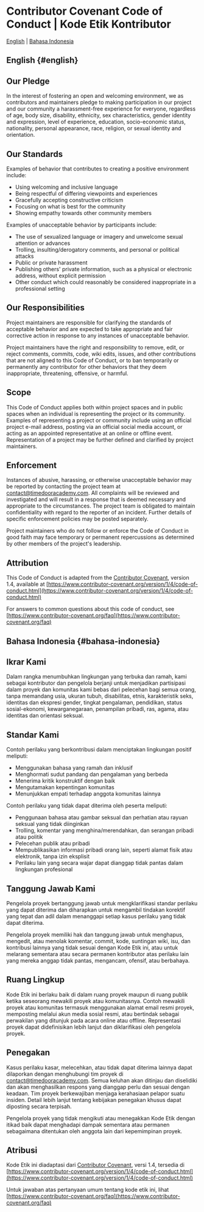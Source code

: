 # Contributor Covenant Code of Conduct | Kode Etik Kontributor

[English](#english) | [Bahasa Indonesia](#bahasa-indonesia)

## English {#english}

## Our Pledge

In the interest of fostering an open and welcoming environment, we as contributors and maintainers pledge to making participation in our project and our community a harassment-free experience for everyone, regardless of age, body size, disability, ethnicity, sex characteristics, gender identity and expression, level of experience, education, socio-economic status, nationality, personal appearance, race, religion, or sexual identity and orientation.

## Our Standards

Examples of behavior that contributes to creating a positive environment include:

* Using welcoming and inclusive language
* Being respectful of differing viewpoints and experiences
* Gracefully accepting constructive criticism
* Focusing on what is best for the community
* Showing empathy towards other community members

Examples of unacceptable behavior by participants include:

* The use of sexualized language or imagery and unwelcome sexual attention or advances
* Trolling, insulting/derogatory comments, and personal or political attacks
* Public or private harassment
* Publishing others' private information, such as a physical or electronic address, without explicit permission
* Other conduct which could reasonably be considered inappropriate in a professional setting

## Our Responsibilities

Project maintainers are responsible for clarifying the standards of acceptable behavior and are expected to take appropriate and fair corrective action in response to any instances of unacceptable behavior.

Project maintainers have the right and responsibility to remove, edit, or reject comments, commits, code, wiki edits, issues, and other contributions that are not aligned to this Code of Conduct, or to ban temporarily or permanently any contributor for other behaviors that they deem inappropriate, threatening, offensive, or harmful.

## Scope

This Code of Conduct applies both within project spaces and in public spaces when an individual is representing the project or its community. Examples of representing a project or community include using an official project e-mail address, posting via an official social media account, or acting as an appointed representative at an online or offline event. Representation of a project may be further defined and clarified by project maintainers.

## Enforcement

Instances of abusive, harassing, or otherwise unacceptable behavior may be reported by contacting the project team at [contact@timedooracademy.com](mailto:contact@timedooracademy.com). All complaints will be reviewed and investigated and will result in a response that is deemed necessary and appropriate to the circumstances. The project team is obligated to maintain confidentiality with regard to the reporter of an incident. Further details of specific enforcement policies may be posted separately.

Project maintainers who do not follow or enforce the Code of Conduct in good faith may face temporary or permanent repercussions as determined by other members of the project's leadership.

## Attribution

This Code of Conduct is adapted from the [Contributor Covenant](https://www.contributor-covenant.org), version 1.4, available at [https://www.contributor-covenant.org/version/1/4/code-of-conduct.html](https://www.contributor-covenant.org/version/1/4/code-of-conduct.html)

For answers to common questions about this code of conduct, see [https://www.contributor-covenant.org/faq](https://www.contributor-covenant.org/faq)

## Bahasa Indonesia {#bahasa-indonesia}

## Ikrar Kami

Dalam rangka menumbuhkan lingkungan yang terbuka dan ramah, kami sebagai kontributor dan pengelola berjanji untuk menjadikan partisipasi dalam proyek dan komunitas kami bebas dari pelecehan bagi semua orang, tanpa memandang usia, ukuran tubuh, disabilitas, etnis, karakteristik seks, identitas dan ekspresi gender, tingkat pengalaman, pendidikan, status sosial-ekonomi, kewarganegaraan, penampilan pribadi, ras, agama, atau identitas dan orientasi seksual.

## Standar Kami

Contoh perilaku yang berkontribusi dalam menciptakan lingkungan positif meliputi:

* Menggunakan bahasa yang ramah dan inklusif
* Menghormati sudut pandang dan pengalaman yang berbeda
* Menerima kritik konstruktif dengan baik
* Mengutamakan kepentingan komunitas
* Menunjukkan empati terhadap anggota komunitas lainnya

Contoh perilaku yang tidak dapat diterima oleh peserta meliputi:

* Penggunaan bahasa atau gambar seksual dan perhatian atau rayuan seksual yang tidak diinginkan
* Trolling, komentar yang menghina/merendahkan, dan serangan pribadi atau politik
* Pelecehan publik atau pribadi
* Mempublikasikan informasi pribadi orang lain, seperti alamat fisik atau elektronik, tanpa izin eksplisit
* Perilaku lain yang secara wajar dapat dianggap tidak pantas dalam lingkungan profesional

## Tanggung Jawab Kami

Pengelola proyek bertanggung jawab untuk mengklarifikasi standar perilaku yang dapat diterima dan diharapkan untuk mengambil tindakan korektif yang tepat dan adil dalam menanggapi setiap kasus perilaku yang tidak dapat diterima.

Pengelola proyek memiliki hak dan tanggung jawab untuk menghapus, mengedit, atau menolak komentar, commit, kode, suntingan wiki, isu, dan kontribusi lainnya yang tidak sesuai dengan Kode Etik ini, atau untuk melarang sementara atau secara permanen kontributor atas perilaku lain yang mereka anggap tidak pantas, mengancam, ofensif, atau berbahaya.

## Ruang Lingkup

Kode Etik ini berlaku baik di dalam ruang proyek maupun di ruang publik ketika seseorang mewakili proyek atau komunitasnya. Contoh mewakili proyek atau komunitas termasuk menggunakan alamat email resmi proyek, memposting melalui akun media sosial resmi, atau bertindak sebagai perwakilan yang ditunjuk pada acara online atau offline. Representasi proyek dapat didefinisikan lebih lanjut dan diklarifikasi oleh pengelola proyek.

## Penegakan

Kasus perilaku kasar, melecehkan, atau tidak dapat diterima lainnya dapat dilaporkan dengan menghubungi tim proyek di [contact@timedooracademy.com](mailto:contact@timedooracademy.com). Semua keluhan akan ditinjau dan diselidiki dan akan menghasilkan respons yang dianggap perlu dan sesuai dengan keadaan. Tim proyek berkewajiban menjaga kerahasiaan pelapor suatu insiden. Detail lebih lanjut tentang kebijakan penegakan khusus dapat diposting secara terpisah.

Pengelola proyek yang tidak mengikuti atau menegakkan Kode Etik dengan itikad baik dapat menghadapi dampak sementara atau permanen sebagaimana ditentukan oleh anggota lain dari kepemimpinan proyek.

## Atribusi

Kode Etik ini diadaptasi dari [Contributor Covenant](https://www.contributor-covenant.org), versi 1.4, tersedia di [https://www.contributor-covenant.org/version/1/4/code-of-conduct.html](https://www.contributor-covenant.org/version/1/4/code-of-conduct.html)

Untuk jawaban atas pertanyaan umum tentang kode etik ini, lihat [https://www.contributor-covenant.org/faq](https://www.contributor-covenant.org/faq)

